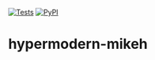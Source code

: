 [![Tests](https://github.com/MichaelHarrison87/hypermodern-mikeh/workflows/Tests/badge.svg)](https://github.com/MichaelHarrison87/hypermodern-mikeh/actions?workflow=Tests)
[![PyPI](https://img.shields.io/pypi/v/hypermodern-python-mikeh.svg)](https://pypi.org/project/hypermodern-python-mikeh/)
# hypermodern-mikeh
